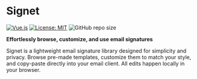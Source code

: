 # Signet

[![Vue.js](https://img.shields.io/badge/vue.js-3.x-brightgreen.svg)](https://vuejs.org/)
[![License: MIT](https://img.shields.io/badge/License-MIT-yellow.svg)](https://opensource.org/licenses/MIT)
![GitHub repo size](https://img.shields.io/github/repo-size/patriarxis/signet)

**Effortlessly browse, customize, and use email signatures**

Signet is a lightweight email signature library designed for simplicity and privacy. Browse pre-made templates, customize them to match your style, and copy-paste directly into your email client. All edits happen locally in your browser.
